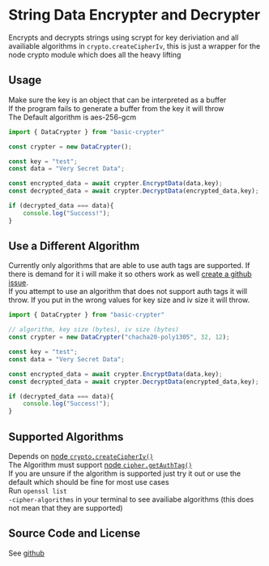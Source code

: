 # String Data Encrypter and Decrypter 
Encrypts and decrypts strings using scrypt for key deriviation and all availiable algorithms in <code>crypto.createCipherIv</code>, this is just a wrapper for the node crypto module which does all the heavy lifting

## Usage
Make sure the key is an object that can be interpreted as a buffer<br>
If the program fails to generate a buffer from the key it will throw<br>
The Default algorithm is aes-256-gcm<br>

```js
import { DataCrypter } from "basic-crypter"

const crypter = new DataCrypter();

const key = "test";
const data = "Very Secret Data";

const encrypted_data = await crypter.EncryptData(data,key);
const decrypted_data = await crypter.DecryptData(encrypted_data,key);

if (decrypted_data === data){
    console.log("Success!");
}
```

## Use a Different Algorithm
Currently only algorithms that are able to use auth tags are supported. If there is demand for it i will make it so others work as well [create a github issue](https://github.com/ZeilingerAlexander/DataEncrypterAndDecrypter_NodeJS/issues/new "github create new issue").<br>
If you attempt to use an algorithm that does not support auth tags it will throw. If you put in the wrong values for key size and iv size it will throw.
```js
import { DataCrypter } from "basic-crypter"

// algorithm, key size (bytes), iv size (bytes)
const crypter = new DataCrypter("chacha20-poly1305", 32, 12);

const key = "test";
const data = "Very Secret Data";

const encrypted_data = await crypter.EncryptData(data,key);
const decrypted_data = await crypter.DecryptData(encrypted_data,key);

if (decrypted_data === data){
    console.log("Success!");
}
```

## Supported Algorithms
Depends on [node <code>crypto.createCipherIv()</code>](https://nodejs.org/api/crypto.html#cryptocreatecipherivalgorithm-key-iv-options "node js crypto library")<br>
The Algorithm must support [node <code>cipher.getAuthTag()</code>](https://nodejs.org/api/crypto.html#ciphergetauthtag "node js crypto library")<br>
If you are unsure if the algorithm is supported just try it out or use the default which should be fine for most use cases<br>
Run <code>openssl list -cipher-algorithms</code> in your terminal to see availiabe algorithms (this does not mean that they are supported)

## Source Code and License
See [github](https://github.com/ZeilingerAlexander/DataEncrypterAndDecrypter_NodeJS "github repo")
